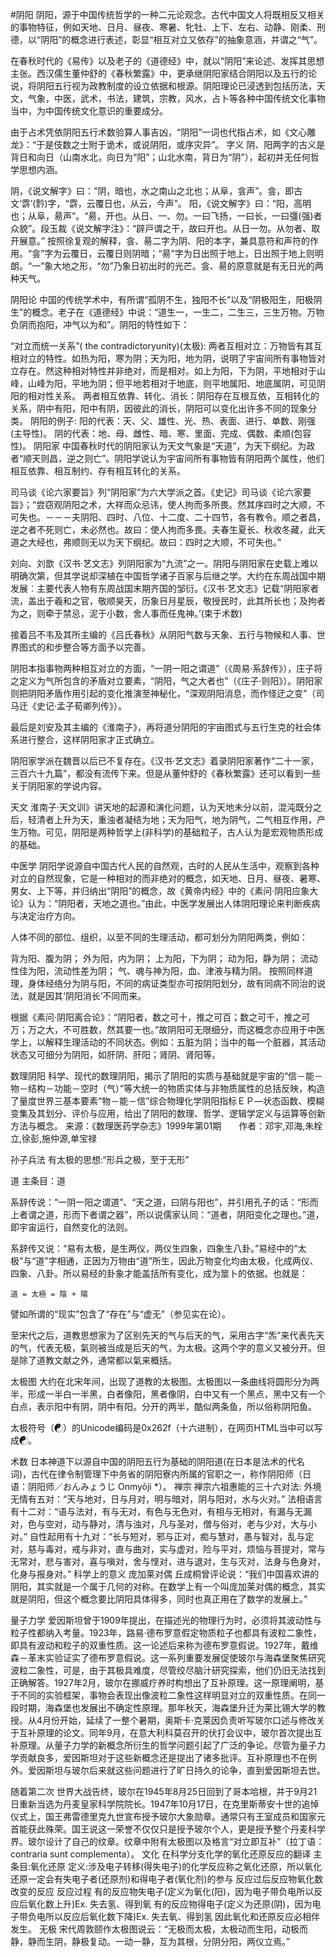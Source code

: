 #阴阳
阴阳，源于中国传统哲学的一种二元论观念。古代中国文人将既相反又相关的事物特征，例如天地、日月、昼夜、寒暑、牝牡、上下、左右、动静、刚柔、刑德，以“阴阳”的概念进行表述，彰显“相互对立又依存”的抽象意涵，并谓之“气”。

在春秋时代的《易传》以及老子的《道德经》中，就以“阴阳”来论述、发挥其思想主张。西汉儒生董仲舒的《春秋繁露》中，更承继阴阳家结合阴阳以及五行的论说，将阴阳五行视为政教制度的设立依据和根源。阴阳理论已浸透到包括历法，天文，气象，中医，武术，书法，建筑，宗教，风水，占卜等各种中国传统文化事物当中，为中国传统文化意识的重要成分。

由于占术凭依阴阳五行术数验算人事吉凶，“阴阳”一词也代指占术，如《文心雕龙》：“于是伎数之士附于诡术，或说阴阳，或序灾异”。
字义
阴、阳两字的古义是背日和向日（山南水北，向日为“阳”；山北水南，背日为“阴”），起初并无任何哲学思想内涵。

阴，《说文解字》曰：“阴，暗也，水之南山之北也；从阜，侌声”。侌，即古文‘𩃬’(霒)字，“𩃬，云覆日也，从云，今声”。
阳，《说文解字》曰：“阳，高明也；从阜，昜声”。“昜，开也。从日、一、勿。一曰飞扬，一曰长，一曰彊(强)者众貌”。段玉裁《说文解字注》：“辟戸谓之干，故曰开也。从日一勿。从勿者、取开展意。”
按照徐复观的解释，侌、昜二字为阴、阳的本字，兼具意符和声符的作用。“侌”字为云覆日，云覆日则阴暗；“昜”字为日出照于地上，日出照于地上则明朗。“一”象大地之形，“勿”乃象日初出时的光芒。侌、昜的原意就是有无日光的两种天气。

阴阳论
中国的传统学术中，有所谓“孤阴不生，独阳不长”以及“阴极阳生，阳极阴生”的概念。老子在《道德经》中说：“道生一，一生二，二生三，三生万物。万物负阴而抱阳，冲气以为和”。阴阳的特性如下：

“对立而统一关系”( the contradictoryunity)(太极):
两者互相对立：万物皆有其互相对立的特性。如热为阳，寒为阴；天为阳，地为阴，说明了宇宙间所有事物皆对立存在。然这种相对特性并非绝对，而是相对。如上为阳，下为阴，平地相对于山峰，山峰为阳，平地为阴；但平地若相对于地底，则平地属阳、地底属阴，可见阴阳的相对性关系。
两者相互依靠、转化、消长：阴阳存在互根互依，互相转化的关系，阴中有阳，阳中有阴，因彼此的消长，阴阳可以变化出许多不同的现象分类。
阴阳的例子:
阳的代表：天、父、雄性、光、热、表面、进行、单数、刚强(主导性)。
阴的代表：地、母、雌性、暗、寒、里面、完成、偶数、柔顺(包容性)。
阴阳家
中国春秋时代的阴阳家认为天文气象是“天道”，为天下纲纪。为政者“顺天则昌，逆之则亡”。阴阳学说认为宇宙间所有事物皆有阴阳两个属性，他们相互依靠、相互制约、存有相互转化的关系。

司马谈《论六家要旨》列“阴阳家”为六大学派之首。《史记》司马谈《论六家要旨》；“尝窃观阴阳之术，大祥而众忌讳，使人拘而多所畏。然其序四时之大顺，不可失也。－－－夫阴阳、四时、八位、十二度、二十四节，各有教令。顺之者昌，逆之者不死则亡，未必然也。故曰：使人拘而多畏。夫春生夏长、秋收冬藏，此天道之大经也，弗顺则无以为天下纲纪。故曰：四时之大顺，不可失也。”　

刘向、刘歆《汉书·艺文志》列阴阳家为“九流”之一。阴阳与阴阳家在史载上难以明确次第，但其学说却深植在中国哲学诸子百家与后继之学。大约在东周战国中期发展︰主要代表人物有东周战国末期齐国的邹衍。《汉书·艺文志》记载“阴阳家者流，盖出于羲和之官，敬顺昊天，历象日月星辰，敬授民时，此其所长也；及拘者为之，则牵于禁忌，泥于小数，舍人事而任鬼神。’(束于术数)

接着吕不韦及其所主编的《吕氏春秋》从阴阳气数与天象、五行与物候和人事、世界图式的和步整合等方面予以完善。

阴阳本指事物两种相互对立的方面，“一阴一阳之谓道”（《周易·系辞传》），庄子将之定义为气所包含的矛盾对立要素，“阴阳，气之大者也”（《庄子·则阳》）。阴阳家则把阴阳矛盾作用引起的变化推演至神秘化，“深观阴阳消息，而作怪迂之变”（司马迁《史记·孟子荀卿列传》）。

最后是刘安及其主编的《淮南子》，再将道分阴阳的宇亩图式与五行生克的社会体系进行整合，这样阴阳家才正式确立。

阴阳家学派在魏晋以后已不复存在。《汉书·艺文志》着录阴阳家著作“二十一家，三百六十九篇”，都没有流传下来。但是从董仲舒的《春秋繁露》还可以看到一些关于阴阳家的学说内容。

天文
淮南子·天文训》讲天地的起源和演化问题，认为天地未分以前，混沌既分之后，轻清者上升为天，重浊者凝结为地；天为阳气，地为阴气，二气相互作用，产生万物。可见，阴阳是两种哲学上(非科学)的基础粒子，古人认为是宏观物质形成的基础。

中医学
阴阳学说源自中国古代人民的自然观，古时的人民从生活中，观察到各种对立的自然现象，它是一种相对的而非绝对的概念，如天地、日月、昼夜、暑寒、男女、上下等，并归纳出“阴阳”的概念，故《黄帝内经》中的《素问·阴阳应象大论》认为：“阴阳者，天地之道也。”由此，中医学发展出人体阴阳理论来判断疾病与决定治疗方向。

人体不同的部位、组织，以至不同的生理活动，都可划分为阴阳两类，例如：

背为阳、腹为阴；
外为阳，内为阴；
上为阳，下为阴；
动为阳，静为阴；
流动性佳为阳，流动性差为阴；
气、魂与神为阳，血、津液与精为阴。
按照同样道理，身体经络分为阴与阳，不同的病证类型亦可按阴阳划分，故有同病不同治的说法，就是因其‘阴阳消长’不同而来。

根据《素问·阴阳离合论》：“阴阳者，数之可十，推之可百；数之可千，推之可万；万之大，不可胜数，然其要一也。”故阴阳可无限细分，而这概念亦应用于中医学上，以解释生理活动的不同状态。例如：五脏为阴；当中的每一个脏器，其活动状态又可细分为阴阳，如肝阴、肝阳；肾阴、肾阳等。

数理阴阳
科学、现代的数理阴阳，揭示了阴阳的实质与基础就是宇宙的“信－能－物－结构－功能－空时（气）”等大统一的物质实体与非物质属性的总括反映，构造了量度世界三基本要素“物－能－信”综合物理化学阴阳指标ＥＰ—状态函数、模糊变集及其划分、评价与应用，给出了阴阳的数理、哲学、逻辑学定义与运算等创新方法与概念。 来源：《数理医药学杂志》1999年第01期　　作者：邓宇,邓海,朱栓立,徐彭,施仲源,单宝禄

孙子兵法
有太极的思想:“形兵之极，至于无形”

道
主条目：道

系辞传说：“一阴一阳之谓道”、“天之道，曰阴与阳也”，并引用孔子的话：“形而上者谓之道，形而下者谓之器”，所以说儒家认同：“道者，阴阳变化之理也。”道，即宇宙运行，自然变化的法则。

系辞传又说：“易有太极，是生两仪，两仪生四象，四象生八卦。”易经中的“太极”与“道”字相通，正因为万物由“道”所生，因此万物变化均由太极，化成两仪、四象、八卦。所以易经的卦象才能盖括所有变化，成为筮卜的依据。也就是：

    道 = 太極 = 陰 + 陽
譬如所谓的“现实”包含了“存在”与“虚无”（参见实在论）。

至宋代之后，道教思想家为了区别先天的气与后天的气，采用古字“炁”来代表先天的气，代表无极，氣则被当成是后天的气，为太极。这两个字的意义又被分开。但是除了道教文献之外，通常都以氣来概括。

太极图
大约在北宋年间，出现了道教的太极图。太极图以一条曲线将圆形分为两半，形成一半白一半黑，白者像阳，黑者像阴，白中又有一个黑点，黑中又有一个白点，表示阳中有阴，阴中有阳。分开的两半，酷似两条鱼，所以俗称阴阳鱼。

太极符号（☯）的Unicode编码是0x262f（十六进制），在网页HTML当中可以写成&#x262f;。

术数
日本神道下以源自中国的阴阳五行为基础的阴阳道(在日本是法术的代名词)，古代在律令制管理下中务省的阴阳寮内所属的官职之一，称作阴阳师（日语：阴阳师／おんみょうじ Onmyōji *）。
禅宗
禅宗六祖惠能的三十六对法:
外境无情有五对：“天与地对，日与月对，明与暗对，阴与阳对，水与火对。”
法相语言有十二对：“语与法对，有与无对，有色与无色对，有相与无相对，有漏与无漏对，色与空对，动与静对，清与浊对，凡与圣对，僧与俗对，老与少对，大与小对。”
自性起用有十九对：“长与短对，邪与正对，痴与慧对，愚与智对，乱与定对，慈与毒对，戒与非对，直与曲对，实与虚对，险与平对，烦恼与菩提对，常与无常对，悲与害对，喜与嗔对，舍与悭对，进与退对，生与灭对，法身与色身对，化身与报身对。”
科学上的意义
庞加莱对偶
丘成桐曾评论说：“我们中国喜欢讲的阴阳，其实就是一个属于几何的对称。在数学上有一个叫庞加莱对偶的概念，其实就是阴阳，但这个概念要比阴阳具体得多，同时也真正用在了数学的发展上。”

量子力学
爱因斯坦曾于1909年提出，在描述光的物理行为时，必须将其波动性与粒子性都纳入考量。1923年，路易·德布罗意假定物质粒子也都具有波粒二象性，即具有波动和粒子的双重性质。这一论述后来称为德布罗意假说。1927年，戴维森－革末实验证实了德布罗意假说。这一系列重要发展促使玻尔与海森堡聚焦研究波粒二象性，可是，由于其极具难度，尽管绞尽脑汁研究探索，他们仍旧无法找到正确解答。1927年2月，玻尔在挪威疗养时构想出了互补原理。这一原理阐明，基于不同的实验框架，事物会表现出像波粒二象性这样明显对立的双重性质。在同一段时期，海森堡也发展出不确定性原理。那年秋天，海森堡升迁为莱比锡大学的教授。从4月份开始，延续了一整个暑期，奥斯卡·克莱因负责听写玻尔口述与修改关于互补原理的论文。同年9月，在意大利科莫召开的伏打会议中，玻尔首次提出互补原理。从量子力学的新概念所衍生的哲学问题引起了广泛的争论。尽管为量子力学贡献良多，爱因斯坦对于这些新概念还是提出了诸多批评。互补原理也不在例外。爱因斯坦与玻尔后来就这些问题进行了旷日持久的论争，直到爱因斯坦去世。

随着第二次
世界大战告终，玻尔在1945年8月25日回到了哥本哈根，并于9月21日重新当选为丹麦皇家科学院院长。1947年10月17日，在克里斯蒂安十世的追悼仪式上，国王弗雷德里克九世宣布授予玻尔大象勋章。通常只有王室成员和国家元首能获此殊荣。国王说这一荣誉不仅仅只是授予玻尔个人，更是授予整个丹麦科学界。玻尔设计了自己的纹章。纹章中附有太极图以及格言“对立即互补”（拉丁语：contraria sunt complementa）。
文化
在科学分支化学的氧化还原反应的翻译
主条目:氧化还原
定义:涉及电子转移(得失电子)的化学反应称之氧化还原，所以氧化还原一定会有失电子者(还原剂)和得电子者(氧化剂)的参与
反应过后反应物氧化数改变的反应
反应过程
有的反应物失电子(定义为氧化(阳)，因为电子带负电所以反应后氧化数上升)Ex. 失去氢、得到氧
有的反应物得电子(定义为还原(阴)，因为电子带负电所以反应后氧化数下降)Ex. 失去氧、得到氢
因此氧化和还原反应必相伴发生。
无极
宋代周敦颐作太极图说云：“无极而太极，太极动而生阳，动极而静，静而生阴，静极复动。一动一静，互为其根，分阴分阳，两仪立焉。”
